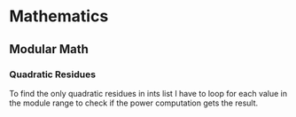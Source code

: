 # Mathematics

## Modular Math

### Quadratic Residues

To find the only quadratic residues in ints list I have to loop for each value in the module range to check if the power computation gets the result.
